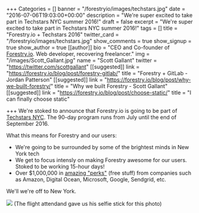 +++
Categories = []
banner = "/forestryio/images/techstars.jpg"
date = "2016-07-06T19:03:00+00:00"
description = "We're super excited to take part in Techstars NYC summer 2016!"
draft = false
excerpt = "We're super excited to take part in Techstars NYC summer 2016!"
tags = []
title = "Forestry.io + Techstars 2016"
twitter_card = "/forestryio/images/techstars.jpg"
show_comments = true
show_signup = true
show_author = true
[[author]]
bio = "CEO and Co-founder of <a href='https://forestry.io' title='Forestry.io CMS'>Forestry.io</a>. Web developer, recovering freelancer."
img = "/images/Scott_Gallant.jpg"
name = "Scott Gallant"
twitter = "https://twitter.com/scottgallant"
[[suggested]]
link = "https://forestry.io/blog/post/forestry-gitlab/"
title = "Forestry + GitLab - Jordan Patterson"
[[suggested]]
link = "https://forestry.io/blog/post/why-we-built-forestry/"
title = "Why we built Forestry - Scott Gallant"
[[suggested]]
link = "https://forestry.io/blog/post/choose-static/"
title = "I can finally choose static"

+++
We're stoked to announce that Forestry.io is going to be part of [Techstars NYC](http://www.techstars.com/startup-accelerator/).  The 90-day program runs from July until the end of September 2016.  

What this means for Forestry and our users:

* We're going to be surrounded by some of the brightest minds in New York tech
* We get to focus intensly on making Forestry awesome for our users. Stoked to be working 15-hour days!
* Over $1,000,000 in [amazing "perks"](http://www.techstars.com/startup-accelerator/) (free stuff) from companies such as Amazon, Digital Ocean, Microsoft, Google, Sendgrid, etc.

We'll we're off to New York.

![](/blog/forestryio/images/Forestry.io-in-NY.jpg)
(The flight attendand gave us his selfie stick for this photo)

